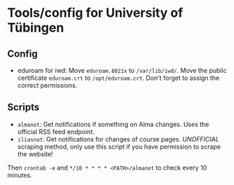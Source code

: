 # Tools/config for University of Tübingen

## Config

-   eduroam for iwd: Move `eduroam.8021x` to `/var/lib/iwd/`. Move the
    public certificate `eduroam.crt` to `/opt/eduroam.crt`. Don't forget
    to assign the correct permissions.

## Scripts

-   `almanot`: Get notifications if something on Alma changes. Uses the
    official RSS feed endpoint.
-   `iliasnot`: Get notifications for changes of course pages.
    *UNOFFICIAL* scraping method, only use this script if you have
    permission to scrape the website!

Then `crontab -e` and `*/10 * * * * <PATH>/almanot` to check every 10
minutes.

